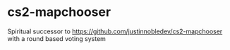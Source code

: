 # cs2-mapchooser
Spiritual successor to https://github.com/justinnobledev/cs2-mapchooser with a round based voting system

